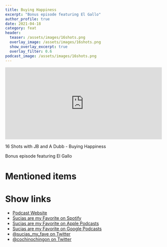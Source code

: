 ```yaml
---
title: Buying Happiness
excerpt: "Bonus episode featuring El Gallo"
author_profile: true
date: 2021-04-18
category: feat
header:
  teaser: /assets/images/16shots.png
  overlay_image: /assets/images/16shots.png
  show_overlay_excerpt: true
  overlay_filter: 0.6
podcast_image: /assets/images/16shots.png
---
```


<iframe src="https://open.spotify.com/embed-podcast/episode/6qiEhTh7t6jOmfHn9i3op0" width="100%" height="232" frameborder="0" allowtransparency="true" allow="encrypted-media"></iframe>

16 Shots with JB and A Dubb - Buying Happiness

Bonus episode featuring El Gallo

# Mentioned items



# Show links

* <i class=fas fa-link></i> [Podcast Website](https://cochinochingon.com)
* <i class=fab fa-spotify></i> [Sucias are my Favorite on Spotify](https://open.spotify.com/show/3XjoipCU3QzeIaQAAQpBdW)
* <i class=fas fa-podcast></i> [Sucias are my Favorite on Apple Podcasts](https://podcasts.apple.com/us/podcast/sucias-are-my-favorite/id1548173787)
* <i class=fab fa-google-play></i> [Sucias are my Favorite on Google Podcasts](https://podcasts.google.com/feed/aHR0cHM6Ly9hbmNob3IuZm0vcy80MjI0YzYzYy9wb2RjYXN0L3Jzcw==)
* <i class=fab fa-twitter></i> [@sucias_my_fave on Twitter](https://twitter.com/sucias_my_fave)
* <i class=fab fa-twitter></i> [@cochinochingon on Twitter](https://twitter.com/cochinochingon)

